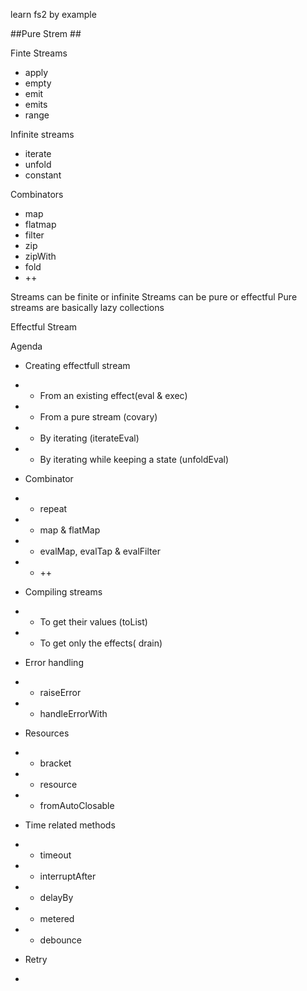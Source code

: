 learn fs2 by example

##Pure Strem ##

Finte Streams
-   apply
- empty
- emit
- emits
- range

Infinite streams
- iterate
- unfold
- constant

Combinators
- map
- flatmap
- filter
- zip
- zipWith
- fold
- ++

Streams can be finite or infinite
Streams can be pure or effectful
Pure streams are basically lazy collections

Effectful Stream

Agenda
- Creating effectfull stream
- - From an existing effect(eval & exec) 
- - From a pure stream (covary)
-  - By iterating (iterateEval)
-  - By iterating while keeping a state (unfoldEval)
-  Combinator
-  - repeat
-  - map & flatMap
-  - evalMap, evalTap & evalFilter
-  - ++

- Compiling streams
-  - To get their values (toList)
-  - To get only the effects( drain)
- Error handling
- - raiseError
- - handleErrorWith
- Resources
-  - bracket
-  - resource
- - fromAutoClosable
- Time related methods
- - timeout
- - interruptAfter
- - delayBy
- - metered
- - debounce
- Retry
- 
